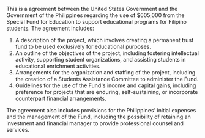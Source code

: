 This is a agreement between the United States Government and the Government of the Philippines regarding the use of $605,000 from the Special Fund for Education to support educational programs for Filipino students. The agreement includes:

1. A description of the project, which involves creating a permanent trust fund to be used exclusively for educational purposes.
2. An outline of the objectives of the project, including fostering intellectual activity, supporting student organizations, and assisting students in educational enrichment activities.
3. Arrangements for the organization and staffing of the project, including the creation of a Students Assistance Committee to administer the Fund.
4. Guidelines for the use of the Fund's income and capital gains, including preference for projects that are enduring, self-sustaining, or incorporate counterpart financial arrangements.

The agreement also includes provisions for the Philippines' initial expenses and the management of the Fund, including the possibility of retaining an investment and financial manager to provide professional counsel and services.